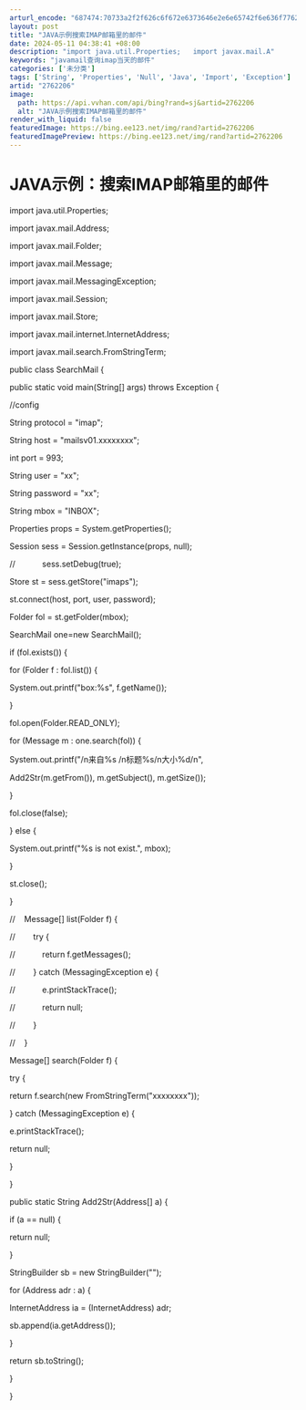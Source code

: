 ```yaml
---
arturl_encode: "687474:70733a2f2f626c6f672e6373646e2e6e65742f6e636f77626f:792f61727469636c652f64657461696c732f32373632323036"
layout: post
title: "JAVA示例搜索IMAP邮箱里的邮件"
date: 2024-05-11 04:38:41 +08:00
description: "import java.util.Properties;   import javax.mail.A"
keywords: "javamail查询imap当天的邮件"
categories: ['未分类']
tags: ['String', 'Properties', 'Null', 'Java', 'Import', 'Exception']
artid: "2762206"
image:
  path: https://api.vvhan.com/api/bing?rand=sj&artid=2762206
  alt: "JAVA示例搜索IMAP邮箱里的邮件"
render_with_liquid: false
featuredImage: https://bing.ee123.net/img/rand?artid=2762206
featuredImagePreview: https://bing.ee123.net/img/rand?artid=2762206
---
```


# JAVA示例：搜索IMAP邮箱里的邮件

import java.util.Properties;

import javax.mail.Address;
  
import javax.mail.Folder;
  
import javax.mail.Message;
  
import javax.mail.MessagingException;
  
import javax.mail.Session;
  
import javax.mail.Store;
  
import javax.mail.internet.InternetAddress;
  
import javax.mail.search.FromStringTerm;

public class SearchMail {

public static void main(String[] args) throws Exception {
  
//config
  
String protocol = "imap";
  
String host = "mailsv01.xxxxxxxx";
  
int port = 993;
  
String user = "xx";
  
String password = "xx";
  
String mbox = "INBOX";

Properties props = System.getProperties();
  
Session sess = Session.getInstance(props, null);
  
//            sess.setDebug(true);
  
Store st = sess.getStore("imaps");
  
st.connect(host, port, user, password);
  
Folder fol = st.getFolder(mbox);

SearchMail one=new SearchMail();
  
if (fol.exists()) {
  
for (Folder f : fol.list()) {
  
System.out.printf("box:%s", f.getName());
  
}
  
fol.open(Folder.READ_ONLY);
  
for (Message m : one.search(fol)) {
  
System.out.printf("/n来自%s /n标题%s/n大小%d/n",
  
Add2Str(m.getFrom()), m.getSubject(), m.getSize());
  
}
  
fol.close(false);
  
} else {
  
System.out.printf("%s is not exist.", mbox);
  
}
  
st.close();

}

//    Message[] list(Folder f) {
  
//        try {
  
//            return f.getMessages();
  
//        } catch (MessagingException e) {
  
//            e.printStackTrace();
  
//            return null;
  
//        }
  
//    }
  
Message[] search(Folder f) {
  
try {
  
return f.search(new FromStringTerm("xxxxxxxx"));
  
} catch (MessagingException e) {
  
e.printStackTrace();
  
return null;
  
}
  
}

public static String Add2Str(Address[] a) {
  
if (a == null) {
  
return null;
  
}
  
StringBuilder sb = new StringBuilder("");
  
for (Address adr : a) {
  
InternetAddress ia = (InternetAddress) adr;
  
sb.append(ia.getAddress());
  
}
  
return sb.toString();

}

}